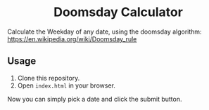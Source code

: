 <h1 align="center">Doomsday Calculator</h1>

Calculate the Weekday of any date, using the doomsday algorithm:
https://en.wikipedia.org/wiki/Doomsday_rule

## Usage

1. Clone this repository.
2. Open ``index.html`` in your browser.

Now you can simply pick a date and click the submit button.